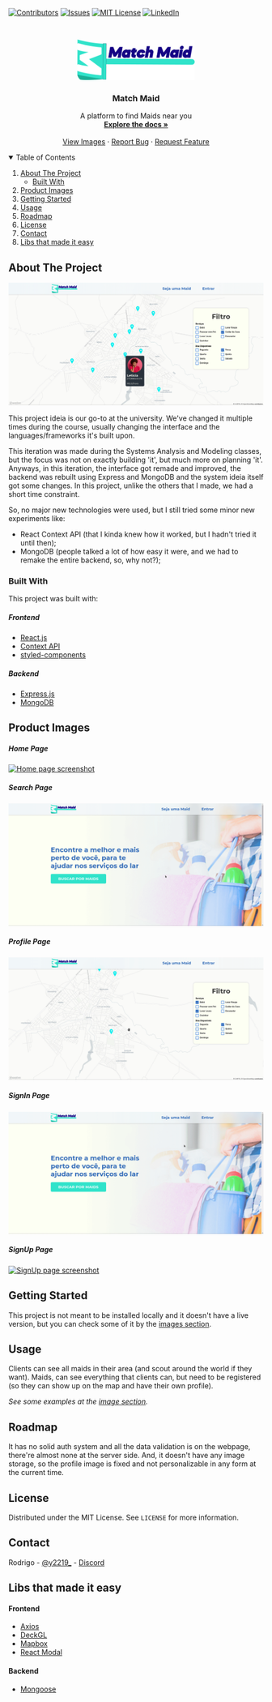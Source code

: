 <!--
*** Readme template used: Best-README-Template
*** https://github.com/othneildrew/Best-README-Template
-->

[![Contributors][contributors-shield]][contributors-url]
[![Issues][issues-shield]][issues-url]
[![MIT License][license-shield]][license-url]
[![LinkedIn][linkedin-shield]][linkedin-url]

<!-- PROJECT LOGO -->
<br />
<p align="center">
  <a href="#product-images">
    <img src="readme-assets/logo.png" alt="Logo" height="80">
  </a>

  <h3 align="center">Match Maid</h3>

  <p align="center">
    A platform to find Maids near you
    <br />
    <a href="#about-the-project"><strong>Explore the docs »</strong></a>
    <br />
    <br />
    <a href="#product-images">View Images</a>
    ·
    <a href="https://github.com/yRodrigo2219/matchmaid-3rd/issues">Report Bug</a>
    ·
    <a href="https://github.com/yRodrigo2219/matchmaid-3rd/issues">Request Feature</a>
  </p>
</p>

<!-- TABLE OF CONTENTS -->
<details open="open">
  <summary>Table of Contents</summary>
  <ol>
    <li>
      <a href="#about-the-project">About The Project</a>
      <ul>
        <li><a href="#built-with">Built With</a></li>
      </ul>
    </li>
    <li><a href="#product-images">Product Images</a></li>
    <li><a href="#getting-started">Getting Started</a></li>
    <li><a href="#usage">Usage</a></li>
    <li><a href="#roadmap">Roadmap</a></li>
    <li><a href="#license">License</a></li>
    <li><a href="#contact">Contact</a></li>
    <li><a href="#libs-that-made-it-easy">Libs that made it easy</a></li>
  </ol>
</details>

<!-- ABOUT THE PROJECT -->

## About The Project

[![Match Maid Screenshot][product-screenshot]](#product-images)

This project ideia is our go-to at the university. We've changed it multiple times during the course, usually changing the interface and the languages/frameworks it's built upon.

This iteration was made during the Systems Analysis and Modeling classes, but the focus was not on exactly building 'it', but much more on planning 'it'.
Anyways, in this iteration, the interface got remade and improved, the backend was rebuilt using Express and MongoDB and the system ideia itself got some changes.
In this project, unlike the others that I made, we had a short time constraint.

So, no major new technologies were used, but I still tried some minor new experiments like:
- React Context API (that I kinda knew how it worked, but I hadn't tried it until then);
- MongoDB (people talked a lot of how easy it were, and we had to remake the entire backend, so, why not?);

### Built With

This project was built with:

##### Frontend

- [React.js](https://reactjs.org/)
- [Context API](https://reactjs.org/docs/context.html)
- [styled-components](https://styled-components.com/)

##### Backend

- [Express.js](https://expressjs.com/)
- [MongoDB](https://www.mongodb.com/)

<!-- PRODUCT IMAGES -->

## Product Images

##### Home Page

[![Home page screenshot][homepage-screenshot]](#home-page)

##### Search Page

[![Search page screenshot][searchpage-screenshot]](#search-page)

##### Profile Page

[![Profile page screenshot][profilepage-screenshot]](#profile-page)

##### SignIn Page

[![SignIn page screenshot][signinpage-screenshot]](#signin-page)

##### SignUp Page

[![SignUp page screenshot][signuppage-screenshot]](#signup-page)

<!-- GETTING STARTED -->

## Getting Started

This project is not meant to be installed locally and it doesn't have a live version, but you can check some of it by the [images section](#product-images).

<!-- USAGE EXAMPLES -->

## Usage

Clients can see all maids in their area (and scout around the world if they want).
Maids, can see everything that clients can, but need to be registered (so they can show up on the map and have their own profile).

_See some examples at the [image section](#product-images)._

<!-- ROADMAP -->

## Roadmap

It has no solid auth system and all the data validation is on the webpage, there're almost none at the server side.
And, it doesn't have any image storage, so the profile image is fixed and not personalizable in any form at the current time.

<!-- LICENSE -->

## License

Distributed under the MIT License. See `LICENSE` for more information.

<!-- CONTACT -->

## Contact

Rodrigo - [@y2219\_](https://twitter.com/y2219_) - [Discord](https://discordapp.com/users/308349999719251988)

<!-- ACKNOWLEDGEMENTS -->

## Libs that made it easy

#### Frontend

- [Axios](https://axios-http.com/)
- [DeckGL](https://deck.gl/)
- [Mapbox](https://www.mapbox.com/)
- [React Modal](https://www.npmjs.com/package/react-modal)

#### Backend

- [Mongoose](https://mongoosejs.com/)

<!-- MARKDOWN LINKS & IMAGES -->

[contributors-shield]: https://img.shields.io/github/contributors/yRodrigo2219/matchmaid-3rd.svg?style=for-the-badge
[contributors-url]: https://github.com/yRodrigo2219/matchmaid-3rd/contributors
[issues-shield]: https://img.shields.io/github/issues/yRodrigo2219/matchmaid-3rd.svg?style=for-the-badge
[issues-url]: https://github.com/yRodrigo2219/matchmaid-3rd/issues
[license-shield]: https://img.shields.io/github/license/yRodrigo2219/matchmaid-3rd.svg?style=for-the-badge
[license-url]: https://github.com/yRodrigo2219/matchmaid-3rd/blob/master/LICENSE
[linkedin-shield]: https://img.shields.io/badge/-LinkedIn-black.svg?style=for-the-badge&logo=linkedin&colorB=555
[linkedin-url]: https://linkedin.com/in/y2219
[product-screenshot]: readme-assets/screenshot.png
[homepage-screenshot]: readme-assets/homepage.gif
[searchpage-screenshot]: readme-assets/search.gif
[profilepage-screenshot]: readme-assets/profile.gif
[signinpage-screenshot]: readme-assets/signin.gif
[signuppage-screenshot]: readme-assets/signup.gif
